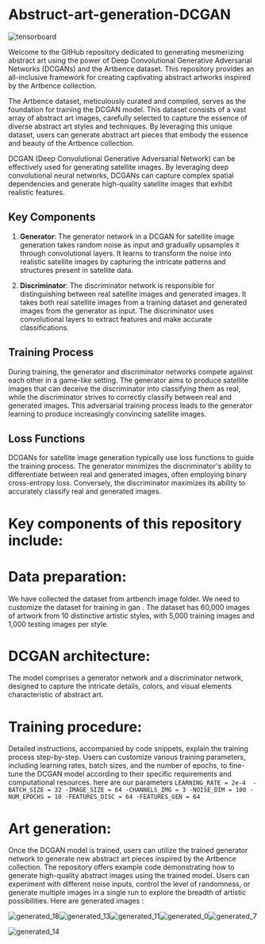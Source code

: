 # Abstruct-art-generation-DCGAN
![tensorboard](https://github.com/sftSalman/Abstruct-art-generation-DCGAN/assets/33355278/bf8eb23e-ecce-410a-b419-33ed9d1bca82)

Welcome to the GitHub repository dedicated to generating mesmerizing abstract art using the power of Deep Convolutional Generative Adversarial Networks (DCGANs) and the Artbence dataset. This repository provides an all-inclusive framework for creating captivating abstract artworks inspired by the Artbence collection.

The Artbence dataset, meticulously curated and compiled, serves as the foundation for training the DCGAN model. This dataset consists of a vast array of abstract art images, carefully selected to capture the essence of diverse abstract art styles and techniques. By leveraging this unique dataset, users can generate abstract art pieces that embody the essence and beauty of the Artbence collection.


DCGAN (Deep Convolutional Generative Adversarial Network) can be effectively used for generating satellite images. By leveraging deep convolutional neural networks, DCGANs can capture complex spatial dependencies and generate high-quality satellite images that exhibit realistic features.

## Key Components

1. **Generator**: The generator network in a DCGAN for satellite image generation takes random noise as input and gradually upsamples it through convolutional layers. It learns to transform the noise into realistic satellite images by capturing the intricate patterns and structures present in satellite data.

2. **Discriminator**: The discriminator network is responsible for distinguishing between real satellite images and generated images. It takes both real satellite images from a training dataset and generated images from the generator as input. The discriminator uses convolutional layers to extract features and make accurate classifications.

## Training Process

During training, the generator and discriminator networks compete against each other in a game-like setting. The generator aims to produce satellite images that can deceive the discriminator into classifying them as real, while the discriminator strives to correctly classify between real and generated images. This adversarial training process leads to the generator learning to produce increasingly convincing satellite images.

## Loss Functions

DCGANs for satellite image generation typically use loss functions to guide the training process. The generator minimizes the discriminator's ability to differentiate between real and generated images, often employing binary cross-entropy loss. Conversely, the discriminator maximizes its ability to accurately classify real and generated images.

# Key components of this repository include:

# Data preparation:
We have collected the dataset from artbench image folder. We need to customize the dataset for training in gan . The dataset has 60,000 images of artwork from 10 distinctive artistic styles, with 5,000 training images and 1,000 testing images per style.

# DCGAN architecture:
The model comprises a generator network and a discriminator network, designed to capture the intricate details, colors, and visual elements characteristic of abstract art.

# Training procedure:
Detailed instructions, accompanied by code snippets, explain the training process step-by-step. Users can customize various training parameters, including learning rates, batch sizes, and the number of epochs, to fine-tune the DCGAN model according to their specific requirements and computational resources.
here are our parameters 
`LEARNING_RATE = 2e-4 
-BATCH_SIZE = 32
-IMAGE_SIZE = 64
-CHANNELS_IMG = 3
-NOISE_DIM = 100
-NUM_EPOCHS = 10
-FEATURES_DISC = 64
-FEATURES_GEN = 64`

# Art generation:
Once the DCGAN model is trained, users can utilize the trained generator network to generate new abstract art pieces inspired by the Artbence collection. The repository offers example code demonstrating how to generate high-quality abstract images using the trained model. Users can experiment with different noise inputs, control the level of randomness, or generate multiple images in a single run to explore the breadth of artistic possibilities.
Here are generated images :

![generated_18](https://github.com/sftSalman/Abstract-art-generation-DCGAN/assets/33355278/9d0ae263-b04d-4426-9ad3-a32982ff8b01)![generated_13](https://github.com/sftSalman/Abstract-art-generation-DCGAN/assets/33355278/464916f8-239a-42c9-8c5d-2c8dcae8e070)![generated_11](https://github.com/sftSalman/Abstract-art-generation-DCGAN/assets/33355278/4588b50c-6527-4f7d-97eb-d13d2dec5c03)![generated_0](https://github.com/sftSalman/Abstract-art-generation-DCGAN/assets/33355278/a91ea0b5-5141-42ed-ab03-1027aced2a33)![generated_7](https://github.com/sftSalman/Abstract-art-generation-DCGAN/assets/33355278/136a0198-0d8a-40db-b0b0-3787c89c1621)



![generated_14](https://github.com/sftSalman/Abstract-art-generation-DCGAN/assets/33355278/fe52dd8a-1af7-4fb0-85d1-9c2d68aa6929)
